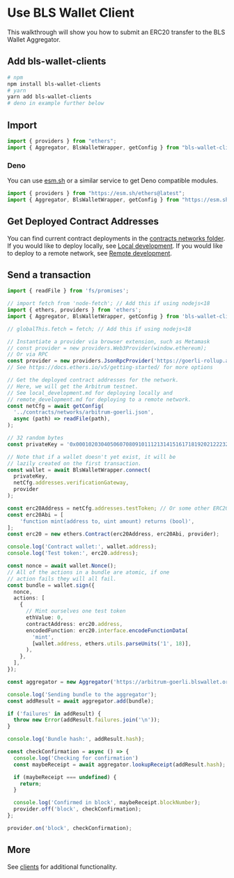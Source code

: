 # Use BLS Wallet Client

This walkthrough will show you how to submit an ERC20 transfer to the BLS Wallet Aggregator.

## Add bls-wallet-clients

```sh
# npm
npm install bls-wallet-clients
# yarn
yarn add bls-wallet-clients
# deno in example further below
```

## Import

```typescript
import { providers } from "ethers";
import { Aggregator, BlsWalletWrapper, getConfig } from "bls-wallet-clients";
```

### Deno

You can use [esm.sh](https://esm.sh/) or a similar service to get Deno compatible modules.

```typescript
import { providers } from "https://esm.sh/ethers@latest";
import { Aggregator, BlsWalletWrapper, getConfig } from "https://esm.sh/bls-wallet-clients@latest";
```

## Get Deployed Contract Addresses

You can find current contract deployments in the [contracts networks folder](../contracts/networks/).
If you would like to deploy locally, see [Local development](./local_development.md).
If you would like to deploy to a remote network, see [Remote development](./remote_development.md).

## Send a transaction

```typescript
import { readFile } from 'fs/promises';

// import fetch from 'node-fetch'; // Add this if using nodejs<18
import { ethers, providers } from 'ethers';
import { Aggregator, BlsWalletWrapper, getConfig } from 'bls-wallet-clients';

// globalThis.fetch = fetch; // Add this if using nodejs<18

// Instantiate a provider via browser extension, such as Metamask 
// const provider = new providers.Web3Provider(window.ethereum);
// Or via RPC
const provider = new providers.JsonRpcProvider('https://goerli-rollup.arbitrum.io/rpc');
// See https://docs.ethers.io/v5/getting-started/ for more options

// Get the deployed contract addresses for the network.
// Here, we will get the Arbitrum testnet.
// See local_development.md for deploying locally and
// remote_development.md for deploying to a remote network.
const netCfg = await getConfig(
  '../contracts/networks/arbitrum-goerli.json',
  async (path) => readFile(path),
);

// 32 random bytes
const privateKey = '0x0001020304050607080910111213141516171819202122232425262728293031';

// Note that if a wallet doesn't yet exist, it will be
// lazily created on the first transaction.
const wallet = await BlsWalletWrapper.connect(
  privateKey,
  netCfg.addresses.verificationGateway,
  provider
);

const erc20Address = netCfg.addresses.testToken; // Or some other ERC20 token
const erc20Abi = [
    'function mint(address to, uint amount) returns (bool)',
];
const erc20 = new ethers.Contract(erc20Address, erc20Abi, provider);

console.log('Contract wallet:', wallet.address);
console.log('Test token:', erc20.address);

const nonce = await wallet.Nonce();
// All of the actions in a bundle are atomic, if one
// action fails they will all fail.
const bundle = wallet.sign({
  nonce,
  actions: [
    {
      // Mint ourselves one test token
      ethValue: 0,
      contractAddress: erc20.address,
      encodedFunction: erc20.interface.encodeFunctionData(
        'mint',
        [wallet.address, ethers.utils.parseUnits('1', 18)],
      ),
    },
  ],
});

const aggregator = new Aggregator('https://arbitrum-goerli.blswallet.org');

console.log('Sending bundle to the aggregator');
const addResult = await aggregator.add(bundle);

if ('failures' in addResult) {
  throw new Error(addResult.failures.join('\n'));
}

console.log('Bundle hash:', addResult.hash);

const checkConfirmation = async () => {
  console.log('Checking for confirmation')
  const maybeReceipt = await aggregator.lookupReceipt(addResult.hash);

  if (maybeReceipt === undefined) {
    return;
  }

  console.log('Confirmed in block', maybeReceipt.blockNumber);
  provider.off('block', checkConfirmation);
};

provider.on('block', checkConfirmation);
```

## More

See [clients](../contracts/clients/) for additional functionality.
